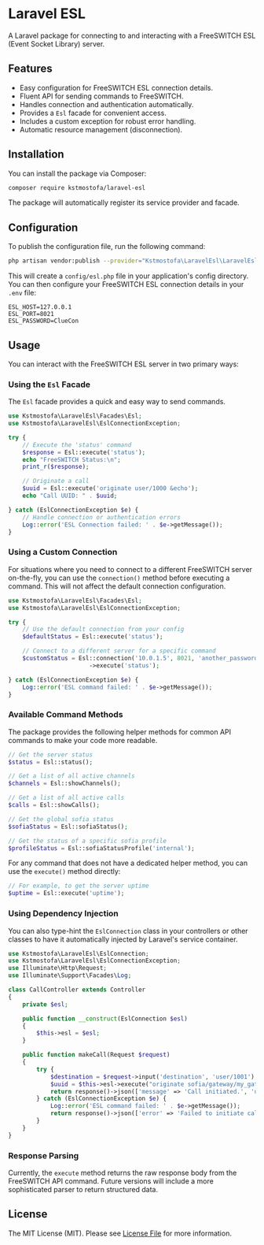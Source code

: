 # Laravel ESL

A Laravel package for connecting to and interacting with a FreeSWITCH ESL (Event Socket Library) server.

## Features

-	Easy configuration for FreeSWITCH ESL connection details.
-	Fluent API for sending commands to FreeSWITCH.
-	Handles connection and authentication automatically.
-	Provides a `Esl` facade for convenient access.
-	Includes a custom exception for robust error handling.
-	Automatic resource management (disconnection).

## Installation

You can install the package via Composer:

```bash
composer require kstmostofa/laravel-esl
```

The package will automatically register its service provider and facade.

## Configuration

To publish the configuration file, run the following command:

```bash
php artisan vendor:publish --provider="Kstmostofa\LaravelEsl\LaravelEslServiceProvider"
```

This will create a `config/esl.php` file in your application's config directory. You can then configure your FreeSWITCH ESL connection details in your `.env` file:

```
ESL_HOST=127.0.0.1
ESL_PORT=8021
ESL_PASSWORD=ClueCon
```

## Usage

You can interact with the FreeSWITCH ESL server in two primary ways:

### Using the `Esl` Facade

The `Esl` facade provides a quick and easy way to send commands.

```php
use Kstmostofa\LaravelEsl\Facades\Esl;
use Kstmostofa\LaravelEsl\EslConnectionException;

try {
    // Execute the 'status' command
    $response = Esl::execute('status');
    echo "FreeSWITCH Status:\n";
    print_r($response);

    // Originate a call
    $uuid = Esl::execute('originate user/1000 &echo');
    echo "Call UUID: " . $uuid;

} catch (EslConnectionException $e) {
    // Handle connection or authentication errors
    Log::error('ESL Connection failed: ' . $e->getMessage());
}
```

### Using a Custom Connection

For situations where you need to connect to a different FreeSWITCH server on-the-fly, you can use the `connection()` method before executing a command. This will not affect the default connection configuration.

```php
use Kstmostofa\LaravelEsl\Facades\Esl;
use Kstmostofa\LaravelEsl\EslConnectionException;

try {
    // Use the default connection from your config
    $defaultStatus = Esl::execute('status');

    // Connect to a different server for a specific command
    $customStatus = Esl::connection('10.0.1.5', 8021, 'another_password')
                       ->execute('status');

} catch (EslConnectionException $e) {
    Log::error('ESL command failed: ' . $e->getMessage());
}
```

### Available Command Methods

The package provides the following helper methods for common API commands to make your code more readable.

```php
// Get the server status
$status = Esl::status();

// Get a list of all active channels
$channels = Esl::showChannels();

// Get a list of all active calls
$calls = Esl::showCalls();

// Get the global sofia status
$sofiaStatus = Esl::sofiaStatus();

// Get the status of a specific sofia profile
$profileStatus = Esl::sofiaStatusProfile('internal');
```

For any command that does not have a dedicated helper method, you can use the `execute()` method directly:

```php
// For example, to get the server uptime
$uptime = Esl::execute('uptime');
```

### Using Dependency Injection

You can also type-hint the `EslConnection` class in your controllers or other classes to have it automatically injected by Laravel's service container.

```php
use Kstmostofa\LaravelEsl\EslConnection;
use Kstmostofa\LaravelEsl\EslConnectionException;
use Illuminate\Http\Request;
use Illuminate\Support\Facades\Log;

class CallController extends Controller
{
    private $esl;

    public function __construct(EslConnection $esl)
    {
        $this->esl = $esl;
    }

    public function makeCall(Request $request)
    {
        try {
            $destination = $request->input('destination', 'user/1001');
            $uuid = $this->esl->execute("originate sofia/gateway/my_gateway/{$destination} &echo");
            return response()->json(['message' => 'Call initiated.', 'uuid' => $uuid]);
        } catch (EslConnectionException $e) {
            Log::error('ESL command failed: ' . $e->getMessage());
            return response()->json(['error' => 'Failed to initiate call.'], 500);
        }
    }
}
```

### Response Parsing

Currently, the `execute` method returns the raw response body from the FreeSWITCH API command. Future versions will include a more sophisticated parser to return structured data.

## License

The MIT License (MIT). Please see [License File](LICENSE.md) for more information.
